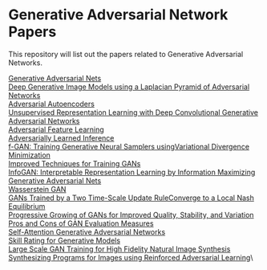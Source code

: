 # Generative Adversarial Network Papers
This repository will list out the papers related to Generative Adversarial Networks.


[Generative Adversarial Nets](https://papers.nips.cc/paper/5423-generative-adversarial-nets.pdf)\
[Deep Generative Image Models using a Laplacian Pyramid of Adversarial Networks](https://arxiv.org/pdf/1506.05751.pdf)\
[Adversarial Autoencoders](https://arxiv.org/pdf/1511.05644.pdf)\
[Unsupervised Representation Learning with Deep Convolutional Generative Adversarial Networks](https://arxiv.org/pdf/1511.06434.pdf)\
[Adversarial Feature Learning](https://arxiv.org/pdf/1605.09782.pdf)\
[Adversarially Learned Inference](https://arxiv.org/pdf/1606.00704.pdf)\
[f-GAN: Training Generative Neural Samplers usingVariational Divergence Minimization](https://papers.nips.cc/paper/6066-f-gan-training-generative-neural-samplers-using-variational-divergence-minimization.pdf)\
[Improved Techniques for Training GANs](https://arxiv.org/pdf/1606.03498.pdf)\
[InfoGAN: Interpretable Representation Learning by Information Maximizing Generative Adversarial Nets](https://arxiv.org/pdf/1606.03657.pdf)\
[Wasserstein GAN](https://arxiv.org/pdf/1701.07875.pdf)\
[GANs Trained by a Two Time-Scale Update RuleConverge to a Local Nash Equilibrium](https://arxiv.org/pdf/1706.08500.pdf)\
[Progressive Growing of GANs for Improved Quality, Stability, and Variation](https://arxiv.org/pdf/1710.10196.pdf)\
[Pros and Cons of GAN Evaluation Measures](https://arxiv.org/pdf/1802.03446.pdf)\
[Self-Attention Generative Adversarial Networks](https://arxiv.org/pdf/1805.08318.pdf)\
[Skill Rating for Generative Models](https://arxiv.org/pdf/1808.04888.pdf)\
[Large Scale GAN Training for High Fidelity Natural Image Synthesis](https://arxiv.org/pdf/1809.11096.pdf)\
[Synthesizing Programs for Images using Reinforced Adversarial Learning](https://arxiv.org/pdf/1804.01118.pdf)\
